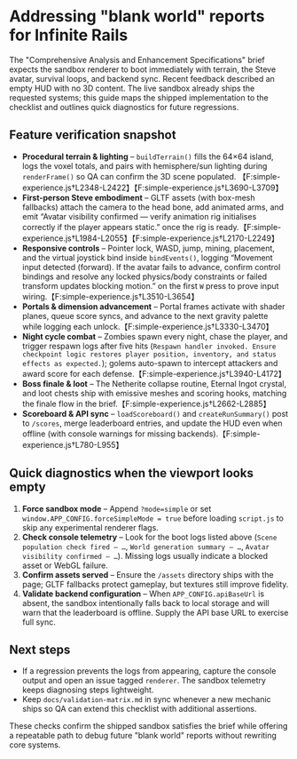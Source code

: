 # Addressing "blank world" reports for Infinite Rails

The "Comprehensive Analysis and Enhancement Specifications" brief expects the
sandbox renderer to boot immediately with terrain, the Steve avatar, survival
loops, and backend sync. Recent feedback described an empty HUD with no 3D
content. The live sandbox already ships the requested systems; this guide maps
the shipped implementation to the checklist and outlines quick diagnostics for
future regressions.

## Feature verification snapshot

- **Procedural terrain & lighting** – `buildTerrain()` fills the 64×64 island,
  logs the voxel totals, and pairs with hemisphere/sun lighting during
  `renderFrame()` so QA can confirm the 3D scene populated.
  【F:simple-experience.js†L2348-L2422】【F:simple-experience.js†L3690-L3709】
- **First-person Steve embodiment** – GLTF assets (with box-mesh fallbacks)
  attach the camera to the head bone, add animated arms, and emit “Avatar visibility confirmed — verify animation rig initialises correctly if the player appears static.” once the rig is ready.【F:simple-experience.js†L1984-L2055】【F:simple-experience.js†L2170-L2249】
- **Responsive controls** – Pointer lock, WASD, jump, mining, placement, and the
  virtual joystick bind inside `bindEvents()`, logging “Movement input detected (forward). If the avatar fails to advance, confirm control bindings and resolve any locked physics/body constraints or failed transform updates blocking motion.” on the
  first `W` press to prove input wiring.【F:simple-experience.js†L3510-L3654】
- **Portals & dimension advancement** – Portal frames activate with shader
  planes, queue score syncs, and advance to the next gravity palette while
  logging each unlock.【F:simple-experience.js†L3330-L3470】
- **Night cycle combat** – Zombies spawn every night, chase the player, and
  trigger respawn logs after five hits (`Respawn handler invoked. Ensure checkpoint logic restores player position, inventory, and status effects as expected.`); golems auto-spawn to intercept attackers
  and award score for each defense.【F:simple-experience.js†L3940-L4172】
- **Boss finale & loot** – The Netherite collapse routine, Eternal Ingot crystal,
  and loot chests ship with emissive meshes and scoring hooks, matching the
  finale flow in the brief.【F:simple-experience.js†L2662-L2885】
- **Scoreboard & API sync** – `loadScoreboard()` and `createRunSummary()` post to
  `/scores`, merge leaderboard entries, and update the HUD even when offline
  (with console warnings for missing backends).【F:simple-experience.js†L780-L955】

## Quick diagnostics when the viewport looks empty

1. **Force sandbox mode** – Append `?mode=simple` or set
   `window.APP_CONFIG.forceSimpleMode = true` before loading `script.js` to skip
   any experimental renderer flags.
2. **Check console telemetry** – Look for the boot logs listed above
   (`Scene population check fired — …`, `World generation summary — …`, `Avatar visibility confirmed — …`). Missing
   logs usually indicate a blocked asset or WebGL failure.
3. **Confirm assets served** – Ensure the `/assets` directory ships with the
   page; GLTF fallbacks protect gameplay, but textures still improve fidelity.
4. **Validate backend configuration** – When `APP_CONFIG.apiBaseUrl` is absent,
   the sandbox intentionally falls back to local storage and will warn that the
   leaderboard is offline. Supply the API base URL to exercise full sync.

## Next steps

- If a regression prevents the logs from appearing, capture the console output
  and open an issue tagged `renderer`. The sandbox telemetry keeps diagnosing
  steps lightweight.
- Keep `docs/validation-matrix.md` in sync whenever a new mechanic ships so QA
  can extend this checklist with additional assertions.

These checks confirm the shipped sandbox satisfies the brief while offering a
repeatable path to debug future "blank world" reports without rewriting core
systems.

